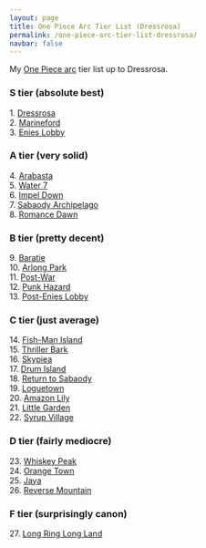 ```yaml
---
layout: page
title: One Piece Arc Tier List (Dressrosa)
permalink: /one-piece-arc-tier-list-dressrosa/
navbar: false
---
```


<p>My <a href="https://onepiece.fandom.com/wiki/Story_Arcs">One Piece arc</a> tier list up to Dressrosa.</p>

<h3>S tier (absolute best)</h3>
<p>
    1. <a href="https://onepiece.fandom.com/wiki/Dressrosa_Arc">Dressrosa</a><br>
    2. <a href="https://onepiece.fandom.com/wiki/Marineford_Arc">Marineford</a><br>
    3. <a href="https://onepiece.fandom.com/wiki/Enies_Lobby_Arc">Enies Lobby</a><br>
</p>

<h3>A tier (very solid)</h3>
<p>
    4. <a href="https://onepiece.fandom.com/wiki/Arabasta_Arc">Arabasta</a><br>
    5. <a href="https://onepiece.fandom.com/wiki/Water_7_Arc">Water 7</a><br>
    6. <a href="https://onepiece.fandom.com/wiki/Impel_Down_Arc">Impel Down</a><br>
    7. <a href="https://onepiece.fandom.com/wiki/Sabaody_Archipelago_Arc">Sabaody Archipelago</a><br>
    8. <a href="https://onepiece.fandom.com/wiki/Romance_Dawn_Arc">Romance Dawn</a><br>
</p>

<h3>B tier (pretty decent)</h3>
<p>
    9. <a href="https://onepiece.fandom.com/wiki/Baratie_Arc">Baratie</a><br>
    10. <a href="https://onepiece.fandom.com/wiki/Arlong_Park_Arc">Arlong Park</a><br>
    11. <a href="https://onepiece.fandom.com/wiki/Post-War_Arc">Post-War</a><br>
    12. <a href="https://onepiece.fandom.com/wiki/Punk_Hazard_Arc">Punk Hazard</a><br>
    13. <a href="https://onepiece.fandom.com/wiki/Post-Enies_Lobby_Arc">Post-Enies Lobby</a><br>
</p>

<h3>C tier (just average)</h3>
<p>
    14. <a href="https://onepiece.fandom.com/wiki/Fish-Man_Island_Arc">Fish-Man Island</a><br>
    15. <a href="https://onepiece.fandom.com/wiki/Thriller_Bark_Arc">Thriller Bark</a><br>
    16. <a href="https://onepiece.fandom.com/wiki/Skypiea_Arc">Skypiea</a><br>
    17. <a href="https://onepiece.fandom.com/wiki/Drum_Island_Arc">Drum Island</a><br>
    18. <a href="https://onepiece.fandom.com/wiki/Return_to_Sabaody_Arc">Return to Sabaody</a><br>
    19. <a href="https://onepiece.fandom.com/wiki/Loguetown_Arc">Loguetown</a><br>
    20. <a href="https://onepiece.fandom.com/wiki/Amazon_Lily_Arc">Amazon Lily</a><br>
    21. <a href="https://onepiece.fandom.com/wiki/Little_Garden_Arc">Little Garden</a><br>
    22. <a href="https://onepiece.fandom.com/wiki/Syrup_Village_Arc">Syrup Village</a><br>
</p>

<h3>D tier (fairly mediocre)</h3>
<p>
    23. <a href="https://onepiece.fandom.com/wiki/Whisky_Peak_Arc">Whiskey Peak</a><br>
    24. <a href="https://onepiece.fandom.com/wiki/Orange_Town_Arc">Orange Town</a><br>
    25. <a href="https://onepiece.fandom.com/wiki/Jaya_Arc">Jaya</a><br>
    26. <a href="https://onepiece.fandom.com/wiki/Reverse_Mountain_Arc">Reverse Mountain</a><br>
</p>

<h3>F tier (surprisingly canon)</h3>
<p>
    27. <a href="https://onepiece.fandom.com/wiki/Long_Ring_Long_Land_Arc">Long Ring Long Land</a><br>
</p>